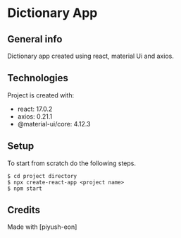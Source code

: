 # Dictionary App

## General info
Dictionary app created using react, material Ui and axios.
	
## Technologies
Project is created with:
* react: 17.0.2
* axios: 0.21.1
* @material-ui/core: 4.12.3
	
## Setup
To start from scratch do the following steps.
```
$ cd project directory
$ npx create-react-app <project name>
$ npm start
```
## Credits
Made with [piyush-eon]
